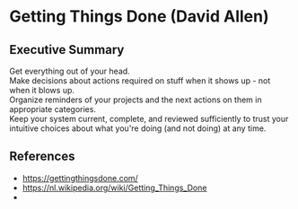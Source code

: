 # Getting Things Done (David Allen)

## Executive Summary
Get everything out of your head.   
Make decisions about actions required on stuff when it shows up - not when it blows up.   
Organize reminders of your projects and the next actions on them in appropriate categories.   
Keep your system current, complete, and reviewed sufficiently to trust your intuitive choices about what you're doing (and not doing) at any time.



## References
- https://gettingthingsdone.com/ 
- https://nl.wikipedia.org/wiki/Getting_Things_Done
- 